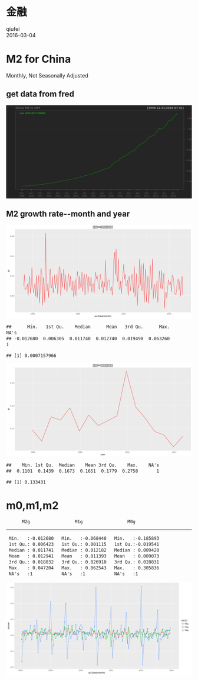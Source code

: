 # 金融
qiufei  
2016-03-04  




# M2 for China

Monthly, Not Seasonally Adjusted

## get data from fred

<img src="金融_files/figure-html/m2 of china-1.png" style="display: block; margin: auto;" />


## M2 growth rate--month and year

<img src="金融_files/figure-html/growth rate-1.png" style="display: block; margin: auto;" />

```
##      Min.   1st Qu.    Median      Mean   3rd Qu.      Max.      NA's 
## -0.012680  0.006305  0.011740  0.012740  0.019490  0.063260         1
```

```
## [1] 0.0007157966
```

<img src="金融_files/figure-html/growth rate-2.png" style="display: block; margin: auto;" />

```
##    Min. 1st Qu.  Median    Mean 3rd Qu.    Max.    NA's 
##  0.1101  0.1439  0.1673  0.1651  0.1779  0.2758       1
```

```
## [1] 0.133431
```

# m0,m1,m2


          M2g                 M1g                 M0g          
---  ------------------  ------------------  ------------------
     Min.   :-0.012680   Min.   :-0.068440   Min.   :-0.185893 
     1st Qu.: 0.006423   1st Qu.: 0.001115   1st Qu.:-0.019541 
     Median : 0.011741   Median : 0.012182   Median : 0.009420 
     Mean   : 0.012941   Mean   : 0.011393   Mean   : 0.009073 
     3rd Qu.: 0.018832   3rd Qu.: 0.026910   3rd Qu.: 0.028831 
     Max.   : 0.047204   Max.   : 0.062543   Max.   : 0.305836 
     NA's   :1           NA's   :1           NA's   :1         

<img src="金融_files/figure-html/m0m1m2-1.png" style="display: block; margin: auto;" />


